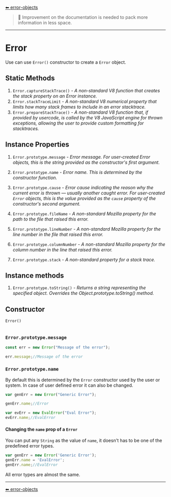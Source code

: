 [⬅ error-objects](https://github.com/dhunmoon/javascript-cheatsheet/blob/main/error-objects)
> 🚧 Improvement on the documentation is needed to pack more information in less space.
<hr>

# Error

Use can use `Error()` constructor to create a `Error` object.

## Static Methods

1. `Error.captureStackTrace()` - _A non-standard V8 function that creates the stack property on an Error instance._
2. `Error.stackTraceLimit` - _A non-standard V8 numerical property that limits how many stack frames to include in an error stacktrace._
3. `Error.prepareStackTrace()` - _A non-standard V8 function that, if provided by usercode, is called by the V8 JavaScript engine for thrown exceptions, allowing the user to provide custom formatting for stacktraces._


## Instance Properties

1. `Error.prototype.message` - _Error message. For user-created Error objects, this is the string provided as the constructor's first argument._

2. `Error.prototype.name` - _Error name. This is determined by the constructor function._
3. `Error.prototype.cause` - _Error cause indicating the reason why the current error is thrown — usually another caught error. For user-created `Error` objects, this is the value provided as the `cause` property of the constructor's second argument._
4. `Error.prototype.fileName` - _A non-standard Mozilla property for the path to the file that raised this error._
5. `Error.prototype.lineNumber` - _A non-standard Mozilla property for the line number in the file that raised this error._
6. `Error.prototype.columnNumber` - _A non-standard Mozilla property for the column number in the line that raised this error._
7. `Error.prototype.stack` - _A non-standard property for a stack trace._


## Instance methods

1. `Error.prototype.toString()` - _Returns a string representing the specified object. Overrides the Object.prototype.toString() method._


## Constructor

`Error()`

```javascript
```

### `Error.prototype.message`

```javascript
const err = new Error("Message of the error");

err.message;//Message of the error
```

### `Error.prototype.name` 

By default this is determined by the `Error` constructor used by the user or system. In case of user defined error it can also be changed.

```javascript
var genErr = new Error("Generic Error");

genErr.name;//Error

var evErr = new EvalError("Eval Error");
evErr.name;//EvalError
```

#### Changing the `name` prop of a `Error`

You can put any `String` as the value of `name`, it doesn't has to be one of the predefined error types.

```javascript
var genErr = new Error('Generic Error');
genErr.name = 'EvalError';
genErr.name;//EvalError
```

All error types are almost the same.


<hr>

[⬅ error-objects](https://github.com/dhunmoon/javascript-cheatsheet/blob/main/error-objects)